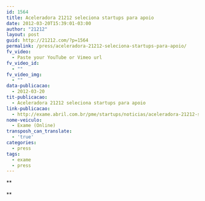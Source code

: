 ```yaml
---
id: 1564
title: Aceleradora 21212 seleciona startups para apoio
date: 2012-03-20T15:39:01-03:00
author: "21212"
layout: post
guid: http://21212.com/?p=1564
permalink: /press/aceleradora-21212-seleciona-startups-para-apoio/
fv_video:
  - Paste your YouTube or Vimeo url
fv_video_id:
  - ""
fv_video_img:
  - ""
data-publicacao:
  - 2012-03-20
tit-publicacao:
  - Aceleradora 21212 seleciona startups para apoio
link-publicacao:
  - http://exame.abril.com.br/pme/startups/noticias/aceleradora-21212-seleciona-startups-para-apoio
nome-veiculo:
  - Exame (Online)
transposh_can_translate:
  - 'true'
categories:
  - press
tags:
  - exame
  - press
---
```

**
  
**